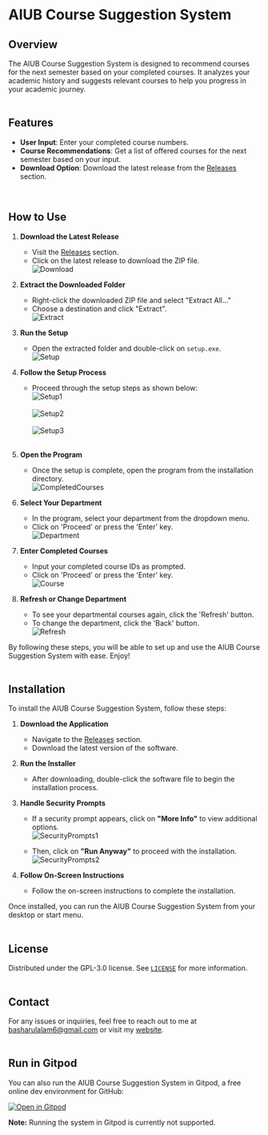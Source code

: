 # AIUB Course Suggestion System

## Overview

The AIUB Course Suggestion System is designed to recommend courses for the next semester based on your completed courses. It analyzes your academic history and suggests relevant courses to help you progress in your academic journey.
<br><br>


## Features
- **User Input**: Enter your completed course numbers.
- **Course Recommendations**: Get a list of offered courses for the next semester based on your input.
- **Download Option**: Download the latest release from the [Releases](https://github.com/Basharul2002/AIUB-Course-Suggestion-System/releases) section.
<br>


## How to Use

1. **Download the Latest Release**
   - Visit the [Releases](https://github.com/Basharul2002/AIUB-Course-Suggestion-System/releases) section.
   - Click on the latest release to download the ZIP file.<br>
      ![Download](Assets/Download.png)

2. **Extract the Downloaded Folder**
   - Right-click the downloaded ZIP file and select "Extract All..."
   - Choose a destination and click "Extract".<br>
      ![Extract](Assets/Extract.png)

3. **Run the Setup**
   - Open the extracted folder and double-click on `setup.exe`.<br>
      ![Setup](Assets/Setup.png)

4. **Follow the Setup Process**
   - Proceed through the setup steps as shown below:<br>
      ![Setup1](Assets/Setup_1.png)<br><br>
      ![Setup2](Assets/Setup_2.png)<br><br>
      ![Setup3](Assets/Setup_3.png)<br><br>

5. **Open the Program**
   - Once the setup is complete, open the program from the installation directory.<br>
      ![CompletedCourses](Assets/Open_exe.png)

6. **Select Your Department**
   - In the program, select your department from the dropdown menu.
   - Click on 'Proceed' or press the 'Enter' key. <br>
      ![Department](Assets/Department.png)

7. **Enter Completed Courses**
   - Input your completed course IDs as prompted.
   - Click on 'Proceed' or press the 'Enter' key. <br>
      ![Course](Assets/Course.png)

8. **Refresh or Change Department**
   - To see your departmental courses again, click the 'Refresh' button.
   - To change the department, click the 'Back' button. <br>
      ![Refresh](Assets/Refresh.png)

By following these steps, you will be able to set up and use the AIUB Course Suggestion System with ease. Enjoy!
<br> <br>



## Installation

To install the AIUB Course Suggestion System, follow these steps:

1. **Download the Application**
   - Navigate to the [Releases](https://github.com/Basharul2002/AIUB-Course-Suggestion-System/releases) section.
   - Download the latest version of the software.

2. **Run the Installer**
   - After downloading, double-click the software file to begin the installation process.

3. **Handle Security Prompts**
   - If a security prompt appears, click on **"More Info"** to view additional options.<br>
     ![SecurityPrompts1](Assets/SecurityPrompts1.jpg)
   
   - Then, click on **"Run Anyway"** to proceed with the installation.<br>
     ![SecurityPrompts2](Assets/SecurityPrompts2.jpg)

4. **Follow On-Screen Instructions**
   - Follow the on-screen instructions to complete the installation.

Once installed, you can run the AIUB Course Suggestion System from your desktop or start menu.
<br> <br>



## License

Distributed under the GPL-3.0 license. See [`LICENSE`](https://github.com/Basharul2002/AIUB-Course-Suggestion-System/blob/main/LICENSE) for more information.
<br><br>



## Contact

For any issues or inquiries, feel free to reach out to me at [basharulalam6@gmail.com](mailto:basharulalam6@gmail.com) or visit my [website](https://basharul2002.github.io/).
<br> <br>



## Run in Gitpod

You can also run the AIUB Course Suggestion System in Gitpod, a free online dev environment for GitHub:

[![Open in Gitpod](https://gitpod.io/button/open-in-gitpod.svg)](https://gitpod.io/#https://github.com/Basharul2002/AIUB-Course-Suggestion-System/blob/master/AIUB%20Offered%20Course.sln)

**Note:** Running the system in Gitpod is currently not supported.
